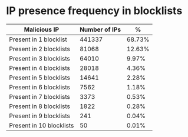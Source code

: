 # IP presence frequency in blocklists
| Malicious IP | Number of IPs | % |
|----|----|----|
| Present in 1 blocklist | 441337 | 68.73% |
| Present in 2 blocklists | 81068 | 12.63% |
| Present in 3 blocklists | 64010 | 9.97% |
| Present in 4 blocklists | 28018 | 4.36% |
| Present in 5 blocklists | 14641 | 2.28% |
| Present in 6 blocklists | 7562 | 1.18% |
| Present in 7 blocklists | 3373 | 0.53% |
| Present in 8 blocklists | 1822 | 0.28% |
| Present in 9 blocklists | 241 | 0.04% |
| Present in 10 blocklists | 50 | 0.01% |

